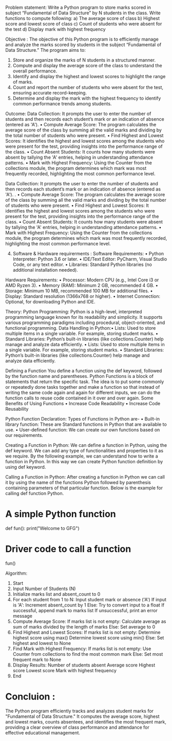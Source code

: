 Problem statement:
Write a Python program to store marks scored in subject “Fundamental of Data
Structure” by N students in the class. Write functions to compute following:
a) The average score of class
b) Highest score and lowest score of class
c) Count of students who were absent for the test
d) Display mark with highest frequency

Objective :
The objective of this Python program is to efficiently manage and analyze the marks scored by students in the subject “Fundamental of Data Structure.” The program aims to:
1.	Store and organize the marks of N students in a structured manner.
2.	Compute and display the average score of the class to understand the overall performance.
3.	Identify and display the highest and lowest scores to highlight the range of marks.
4.	Count and report the number of students who were absent for the test, ensuring accurate record-keeping.
5.	Determine and display the mark with the highest frequency to identify common performance trends among students.

Outcome:
Data Collection: It prompts the user to enter the number of students and then records each student’s mark or an indication of absence (entered as 'A').
•	Compute Average Score: The program calculates the average score of the class by summing all the valid marks and dividing by the total number of students who were present.
•	Find Highest and Lowest Scores: It identifies the highest and lowest scores among the students who were present for the test, providing insights into the performance range of the class.
•	Count Absent Students: It counts how many students were absent by tallying the 'A' entries, helping in understanding attendance patterns.
•	Mark with Highest Frequency: Using the Counter from the collections module, the program determines which mark was most frequently recorded, highlighting the most common performance level.


Data Collection: It prompts the user to enter the number of students and then records each student’s mark or an indication of absence (entered as 'A'). .
•	Compute Average Score: The program calculates the average score of the class by summing all the valid marks and dividing by the total number of students who were present.
•	Find Highest and Lowest Scores: It identifies the highest and lowest scores among the students who were present for the test, providing insights into the performance range of the class.
•	Count Absent Students: It counts how many students were absent by tallying the 'A' entries, helping in understanding attendance patterns.
•	Mark with Highest Frequency: Using the Counter from the collections module, the program determines which mark was most frequently recorded, highlighting the most common performance level.


4) Software & Hardware requirerments :
Software Requirements:
•	Python Interpreter: Python 3.6 or later.
•	IDE/Text Editor: PyCharm, Visual Studio Code, or any text editor.
•	Libraries: Standard Python libraries (no additional installation needed).

Hardware Requirements:
•	Processor: Modern CPU (e.g., Intel Core i3 or AMD Ryzen 3).
•	Memory (RAM): Minimum 2 GB, recommended 4 GB.
•	Storage: Minimum 10 MB, recommended 100 MB for additional files.
•	Display: Standard resolution (1366x768 or higher).
•	Internet Connection: Optional, for downloading Python and IDE.

Theory:
Python Programming: Python is a high-level, interpreted programming language known for its readability and simplicity. It supports various programming paradigms including procedural, object-oriented, and functional programming.
Data Handling in Python:•	Lists: Used to store multiple items in a single variable. For example, storing student marks.
•	Standard Libraries: Python’s built-in libraries (like collections.Counter) help manage and analyze data efficiently.
•	Lists: Used to store multiple items in a single variable. For example, storing student marks.
•	Standard Libraries: Python’s built-in libraries (like collections.Counter) help manage and analyze data efficiently.

Defining a Function
You define a function using the def keyword, followed by the function name and parentheses.
Python Functions is a block of statements that return the specific task. The idea is to put some commonly or repeatedly done tasks together and make a function so that instead of writing the same code again and again for different inputs, we can do the function calls to reuse code contained in it over and over again.
Some Benefits of Using Functions
•	Increase Code Readability 
•	Increase Code Reusability

Python Function Declaration:
Types of Functions in Python are-
•	Built-in library function: These are Standard functions in Python that are available to use.
•	User-defined function: We can create our own functions based on our requirements.

Creating a Function in Python:
We can define a function in Python, using the def keyword. We can add any type of functionalities and properties to it as we require. By the following example, we can understand how to write a function in Python. In this way we can create Python function definition by using def keyword.

Calling a Function in Python:
After creating a function in Python we can call it by using the name of the functions Python followed by parenthesis containing parameters of that particular function. Below is the example for calling def function Python.
# A simple Python function
def fun():
    print("Welcome to GFG")
# Driver code to call a function
fun()

Algorithm:
1.	Start
2.	Input Number of Students (N)
3.	Initialize marks list and absent_count to 0
4.	For each student from 1 to N:
        Input student mark or absence ('A')
        If input is 'A':
            Increment absent_count by 1
        Else:
            Try to convert input to a float
            If successful, append mark to marks list
            If unsuccessful, print an error message
5.	Compute Average Score:
       If marks list is not empty:
           Calculate average as sum of marks divided by the length of marks
       Else:
           Set average to 0
6.	Find Highest and Lowest Scores:
        If marks list is not empty:
            Determine highest score using max()
            Determine lowest score using min()
        Else:
            Set highest and lowest to None
7.	Find Mark with Highest Frequency:
        If marks list is not empty:
              Use Counter from collections to find the most common mark
         Else:
              Set most frequent mark to None
8.	Display Results:
        Number of students absent
        Average score
        Highest score
        Lowest score
        Mark with highest frequency
9.	End
	
# Concluion :
The Python program efficiently tracks and analyzes student marks for "Fundamental of Data Structure." It computes the average score, highest and lowest marks, counts absentees, and identifies the most frequent mark, providing a clear overview of class performance and attendance for effective educational management.
